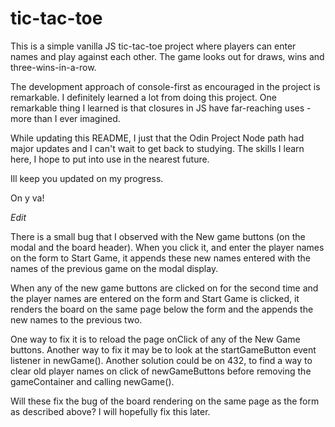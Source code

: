 # tic-tac-toe

This is a simple vanilla JS tic-tac-toe project where players can enter names and play against each other.
The game looks out for draws, wins and three-wins-in-a-row. 

The development approach of console-first as encouraged in the project is remarkable. I definitely learned a lot from doing this project. One remarkable thing I learned is that closures in JS have far-reaching uses - more than I ever imagined.

While updating this README, I just that the Odin Project Node path had major updates and I can't wait to get back to studying. The skills I learn here, I hope to put into use in the nearest future.

Ill keep you updated on my progress.

On y va!


*Edit*

There is a small bug that I observed with the New game buttons (on the modal and the board header). When you click it, and enter the player names on the form to Start Game, it appends these new names entered with the names of the previous game on the modal display. 

When any of the new game buttons are clicked on for the second time and the player names are entered on the form and Start Game is clicked, it renders the board on the same page below the form and the appends the new names to the previous two. 

One way to fix it is to reload the page onClick of any of the New Game buttons. Another way to fix it may be to look at the startGameButton event listener in newGame(). Another solution could be on 432, to find a way to clear old player names on click of newGameButtons before removing the gameContainer and calling newGame(). 

Will these fix the bug of the board rendering on the same page as the form as described above? I will hopefully fix this later.
